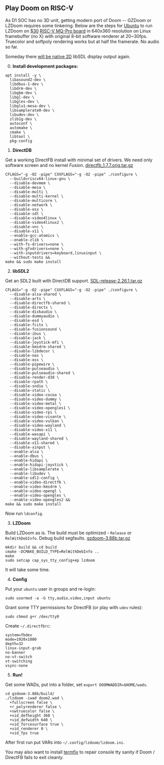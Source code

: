 ## Play Doom on RISC-V

As D1 SOC has no 3D unit, getting modern port of Doom -- GZDoom or LZDoom requires some tinkering. Below are the steps for [Ubuntu](https://ubuntu.com/download/risc-v) to run LZDoom on [$30](https://www.aliexpress.com/item/1005004157984532.html) [RISC-V MQ-Pro board](https://mangopi.org/mqpro) in 640x360 resolution on Linux framebuffer (no X) with original 8-bit software renderer at 20~30fps. Truecolor and softpoly rendering works but at half the framerate. No audio so far.

Someday there [will be native 2D](https://github.com/libsdl-org/SDL/issues/6570#issuecomment-1323154215) libSDL display output again.

0. **Install development packages:**
```
apt install -y \
  libasound2-dev \
  libdbus-1-dev \
  libdrm-dev \
  libgbm-dev \
  libgl-dev \
  libgles-dev \
  libglu1-mesa-dev \
  libsamplerate0-dev \
  libudev-dev \
  zlib1g-dev \
  autoconf \
  automake \
  cmake \
  libtool \
  pkg-config
```

1. **DirectDB**

Get a working DirectFB install with minimal set of drivers. We need only software screen and no kernel _Fusion_.
[directfb_1.7.7.orig.tar.gz](http://archive.ubuntu.com/ubuntu/pool/universe/d/directfb/directfb_1.7.7.orig.tar.gz)
```
CFLAGS="-g -O2 -pipe" CXXFLAGS="-g -O2 -pipe" ./configure \
  --build=riscv64-linux-gnu \
  --disable-devmem \
  --disable-mesa \
  --disable-multi \
  --disable-multi-kernel \
  --disable-multicore \
  --disable-network \
  --disable-osx \
  --disable-sdl \
  --disable-video4linux \
  --disable-video4linux2 \
  --disable-vnc \
  --disable-x11 \
  --enable-gcc-atomics \
  --enable-zlib \
  --with-fs-drivers=none \
  --with-gfxdrivers=none \
  --with-inputdrivers=keyboard,linuxinput \
  --without-tests &&
make && sudo make install
```

2. **libSDL2**

Get an SDL2 built with DirectDB support.
[SDL-release-2.26.1.tar.gz](https://github.com/libsdl-org/SDL/archive/refs/tags/release-2.26.1.tar.gz)
```
CFLAGS="-g -O2 -pipe" CXXFLAGS="-g -O2 -pipe" ./configure \
  --disable-alsa-shared \
  --disable-arts \
  --disable-directfb-shared \
  --disable-directx \
  --disable-diskaudio \
  --disable-dummyaudio \
  --disable-esd \
  --disable-fcitx \
  --disable-fusionsound \
  --disable-ibus \
  --disable-jack \
  --disable-joystick-mfi \
  --disable-kmsdrm-shared \
  --disable-libdecor \
  --disable-nas \
  --disable-oss \
  --disable-pipewire \
  --disable-pulseaudio \
  --disable-pulseaudio-shared \
  --disable-render-d3d \
  --disable-rpath \
  --disable-sndio \
  --disable-static \
  --disable-video-cocoa \
  --disable-video-dummy \
  --disable-video-metal \
  --disable-video-opengles1 \
  --disable-video-rpi \
  --disable-video-vivante \
  --disable-video-vulkan \
  --disable-video-wayland \
  --disable-video-x11 \
  --disable-wasapi \
  --disable-wayland-shared \
  --disable-x11-shared \
  --disable-xinput \
  --enable-alsa \
  --enable-dbus \
  --enable-hidapi \
  --enable-hidapi-joystick \
  --enable-libsamplerate \
  --enable-libudev \
  --enable-sdl2-config \
  --enable-video-directfb \
  --enable-video-kmsdrm \
  --enable-video-opengl \
  --enable-video-opengles \
  --enable-video-opengles2 &&
make && sudo make install
```
Now run `ldconfig`.

3. **LZDoom**

Build LZDoom as is. The build must be optimized - `Release` or `RelWithDebInfo`. Debug build segfaults.
[gzdoom-3.88b.tar.gz](https://github.com/drfrag666/gzdoom/archive/refs/tags/3.88b.tar.gz)
```
mkdir build && cd build
cmake -DCMAKE_BUILD_TYPE=RelWithDebInfo ..
make
sudo setcap cap_sys_tty_config+ep lzdoom
```
It will take some time.

4. **Config**

Put your `ubuntu` user in groups and re-login:
```
sudo usermod -a -G tty,audio,video,input ubuntu
```

Grant some TTY permissions for DirectFB (or play with `udev` rules):
```
sudo chmod g+r /dev/tty0
```

Create `~/.directfbrc`:
```
system=fbdev
mode=1920x1080
depth=32
linux-input-grab
no-banner
no-vt-switch
vt-switching
vsync-none
```

5. **Run!**

Get some WADs, put into a folder, set `export DOOMWADDIR=$HOME/wads`.
```
cd gzdoom-3.88b/build/
./lzdoom -iwad doom2.wad \
  +fullscreen false \
  +r_polyrenderer false \
  +swtruecolor false \
  +vid_defheight 360 \
  +vid_defwidth 640 \
  +vid_forcesurface true \
  +vid_renderer 0 \
  +vid_fps true
```
After first run put VARs into `~/.config/lzdoom/lzdoom.ini`.

You may also want to install [termfix](https://github.com/hobbitalastair/termfix) to repair console tty sanity if Doom / DirectFB fails to exit cleanly.
